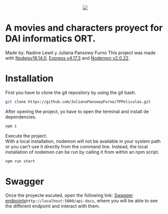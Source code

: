 
<p align="center">
  <img src="https://pbs.twimg.com/profile_images/1233369746512515072/0MCI1z6T_400x400.jpg"></img>
</p>

# A movies and characters proyect for DAI informatics ORT.

Made by: Nadine Lewit y Juliana Pansowy Furno 
This project was made with [Nodejsv18.14.0](https://github.com/nodejs/nodejs.org/blob/main/README.md),
 [Express v4.17.3](https://github.com/expressjs/express/blob/master/Readme.md) and [Nodemon v2.0.22](https://github.com/remy/nodemon/blob/main/README.md).

# Installation

First you have to clone the git repository by using the git bash.

```bash
git clone https://github.com/JulianaPansowyFurno/TPPeliculas.git
```

After opening the project, yo have to open the terminal and install de dependencies.

```bash
npm i
```

Execute the project.
<br>
With a local installation, nodemon will not be available in your system path or you can't use it directly from the command line. Instead, the local installation of nodemon can be run by calling it from within an npm script.

```bash
npm run start
```
# Swagger

Once the proyecte excuted, open the following link: [Swagger endpoints](http://localhost:5000/api-docs)`http://localhost:5000/api-docs`, where you will be able to see the different endpoint and interact with them.
